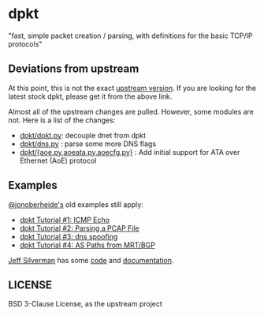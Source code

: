# dpkt
"fast, simple packet creation / parsing, with definitions for the basic TCP/IP protocols"

## Deviations from upstream
At this point, this is not the exact [upstream version](https://code.google.com/p/dpkt/). 
If you are looking for the latest stock dpkt, please get it from the above link.

Almost all of the upstream changes are pulled. However, some modules are not.
Here is a list of the changes:

* [dpkt/dpkt.py](https://github.com/kbandla/dpkt/commit/336fe02b0e2f00b382d91cd42558a69eec16d6c7): decouple dnet from dpkt 
* [dpkt/dns.py](https://github.com/kbandla/dpkt/commit/2bf3cde213144391fd90488d12f9ccce51b5fbca) : parse some more DNS flags
* [dpkt/{aoe.py,aoeata.py,aoecfg.py}](https://github.com/kbandla/dpkt/commit/11ce946e2b9fb92dea6efba4a7fb9e9327689d37) : Add initial support for ATA over Ethernet (AoE) protocol

## Examples
[@jonoberheide's](https://twitter.com/jonoberheide) old examples still apply:

* [dpkt Tutorial #1: ICMP Echo](https://jon.oberheide.org/blog/2008/08/25/dpkt-tutorial-1-icmp-echo/)
* [dpkt Tutorial #2: Parsing a PCAP File](https://jon.oberheide.org/blog/2008/10/15/dpkt-tutorial-2-parsing-a-pcap-file/)
* [dpkt Tutorial #3: dns spoofing](https://jon.oberheide.org/blog/2008/12/20/dpkt-tutorial-3-dns-spoofing/)
* [dpkt Tutorial #4: AS Paths from MRT/BGP](https://jon.oberheide.org/blog/2009/03/25/dpkt-tutorial-4-as-paths-from-mrt-bgp/)

[Jeff Silverman](https://github.com/jeffsilverm) has some [code](https://github.com/jeffsilverm/dpkt_doc)
and [documentation](http://www.commercialventvac.com/dpkt.html).

## LICENSE
BSD 3-Clause License, as the upstream project
